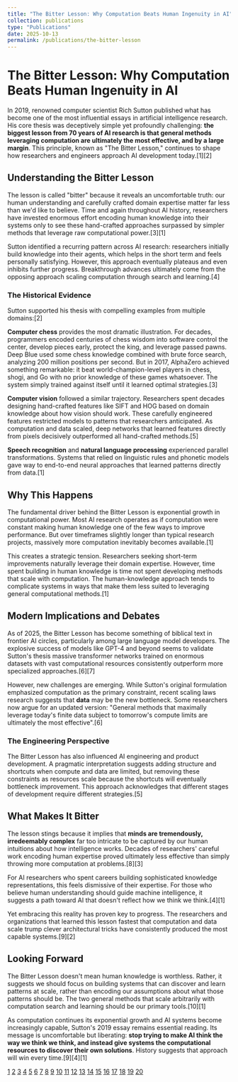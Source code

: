 ```yaml
---
title: "The Bitter Lesson: Why Computation Beats Human Ingenuity in AI"
collection: publications
type: "Publications"
date: 2025-10-13
permalink: /publications/the-bitter-lesson
---
```


# The Bitter Lesson: Why Computation Beats Human Ingenuity in AI

In 2019, renowned computer scientist Rich Sutton published what has become one of the most influential essays in artificial intelligence research. His core thesis was deceptively simple yet profoundly challenging: **the biggest lesson from 70 years of AI research is that general methods leveraging computation are ultimately the most effective, and by a large margin**. This principle, known as "The Bitter Lesson," continues to shape how researchers and engineers approach AI development today.[1][2]

## Understanding the Bitter Lesson

The lesson is called "bitter" because it reveals an uncomfortable truth: our human understanding and carefully crafted domain expertise matter far less than we'd like to believe. Time and again throughout AI history, researchers have invested enormous effort encoding human knowledge into their systems only to see these hand-crafted approaches surpassed by simpler methods that leverage raw computational power.[3][1]

Sutton identified a recurring pattern across AI research: researchers initially build knowledge into their agents, which helps in the short term and feels personally satisfying. However, this approach eventually plateaus and even inhibits further progress. Breakthrough advances ultimately come from the opposing approach scaling computation through search and learning.[4]

### The Historical Evidence

Sutton supported his thesis with compelling examples from multiple domains:[2]

**Computer chess** provides the most dramatic illustration. For decades, programmers encoded centuries of chess wisdom into software control the center, develop pieces early, protect the king, and leverage passed pawns. Deep Blue used some chess knowledge combined with brute force search, analyzing 200 million positions per second. But in 2017, AlphaZero achieved something remarkable: it beat world-champion-level players in chess, shogi, and Go with no prior knowledge of these games whatsoever. The system simply trained against itself until it learned optimal strategies.[3]

**Computer vision** followed a similar trajectory. Researchers spent decades designing hand-crafted features like SIFT and HOG based on domain knowledge about how vision should work. These carefully engineered features restricted models to patterns that researchers anticipated. As computation and data scaled, deep networks that learned features directly from pixels decisively outperformed all hand-crafted methods.[5]

**Speech recognition** and **natural language processing** experienced parallel transformations. Systems that relied on linguistic rules and phonetic models gave way to end-to-end neural approaches that learned patterns directly from data.[1]

## Why This Happens

The fundamental driver behind the Bitter Lesson is exponential growth in computational power. Most AI research operates as if computation were constant making human knowledge one of the few ways to improve performance. But over timeframes slightly longer than typical research projects, massively more computation inevitably becomes available.[1]

This creates a strategic tension. Researchers seeking short-term improvements naturally leverage their domain expertise. However, time spent building in human knowledge is time not spent developing methods that scale with computation. The human-knowledge approach tends to complicate systems in ways that make them less suited to leveraging general computational methods.[1]

## Modern Implications and Debates

As of 2025, the Bitter Lesson has become something of biblical text in frontier AI circles, particularly among large language model developers. The explosive success of models like GPT-4 and beyond seems to validate Sutton's thesis massive transformer networks trained on enormous datasets with vast computational resources consistently outperform more specialized approaches.[6][7]

However, new challenges are emerging. While Sutton's original formulation emphasized computation as the primary constraint, recent scaling laws research suggests that **data** may be the new bottleneck. Some researchers now argue for an updated version: "General methods that maximally leverage today's finite data subject to tomorrow's compute limits are ultimately the most effective".[6]

### The Engineering Perspective

The Bitter Lesson has also influenced AI engineering and product development. A pragmatic interpretation suggests adding structure and shortcuts when compute and data are limited, but removing these constraints as resources scale because the shortcuts will eventually bottleneck improvement. This approach acknowledges that different stages of development require different strategies.[5]

## What Makes It Bitter

The lesson stings because it implies that **minds are tremendously, irredeemably complex** far too intricate to be captured by our human intuitions about how intelligence works. Decades of researchers' careful work encoding human expertise proved ultimately less effective than simply throwing more computation at problems.[8][3]

For AI researchers who spent careers building sophisticated knowledge representations, this feels dismissive of their expertise. For those who believe human understanding should guide machine intelligence, it suggests a path toward AI that doesn't reflect how we think we think.[4][1]

Yet embracing this reality has proven key to progress. The researchers and organizations that learned this lesson fastest that computation and data scale trump clever architectural tricks have consistently produced the most capable systems.[9][2]

## Looking Forward

The Bitter Lesson doesn't mean human knowledge is worthless. Rather, it suggests we should focus on building systems that can discover and learn patterns at scale, rather than encoding our assumptions about what those patterns should be. The two general methods that scale arbitrarily with computation search and learning should be our primary tools.[10][1]

As computation continues its exponential growth and AI systems become increasingly capable, Sutton's 2019 essay remains essential reading. Its message is uncomfortable but liberating: **stop trying to make AI think the way we think we think, and instead give systems the computational resources to discover their own solutions**. History suggests that approach will win every time.[9][4][1]

[1](http://www.incompleteideas.net/IncIdeas/BitterLesson.html)
[2](https://www.johndcook.com/blog/2025/02/20/bitter-lesson/)
[3](https://www.oneusefulthing.org/p/the-bitter-lesson-versus-the-garbage)
[4](https://corinwagen.github.io/public/blog/20231201_sutton.html)
[5](http://rlancemartin.github.io/2025/07/30/bitter_lesson/)
[6](https://obviouslywrong.substack.com/p/the-bitter-lesson-is-misunderstood)
[7](https://www.linkedin.com/posts/andrew-trask-3763ba15b_ive-just-drafted-a-new-blogpost-the-bitter-activity-7378134311562129409-uzVi)
[8](https://www.reddit.com/r/MachineLearning/comments/b179cs/d_the_bitter_lesson/)
[9](https://leonwu.tech/posts/bitter-lesson)
[10](https://www.youtube.com/watch?v=MPWtR--nU0k)
[11](https://www.cs.utexas.edu/~eunsol/courses/data/bitter_lesson.pdf)
[12](https://arxiv.org/html/2410.09649v1)
[13](https://www.reddit.com/r/agi/comments/194xy22/the_bitter_lesson_the_biggest_lesson_that_can_be/)
[14](https://nat.io/blog/bitter-lesson-revisited)
[15](https://www.beren.io/2020-07-13-Reflections-On-The-Bitter-Lesson/)
[16](https://aclanthology.org/2024.nlp4science-1.15/)
[17](https://www.dbreunig.com/2025/08/01/does-the-bitter-lesson-have-limits.html)
[18](https://x.com/richardssutton?lang=en)
[19](https://hex.tech/blog/bitter-lessons-building-ai-in-hex-product-management/)
[20](https://lukaspetersson.github.io/blog/2025/bitter-vertical/)